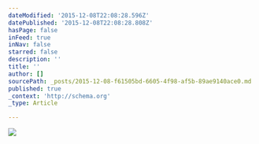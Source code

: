 ```yaml
---
dateModified: '2015-12-08T22:08:28.596Z'
datePublished: '2015-12-08T22:08:28.808Z'
hasPage: false
inFeed: true
inNav: false
starred: false
description: ''
title: ''
author: []
sourcePath: _posts/2015-12-08-f61505bd-6605-4f98-af5b-89ae9140ace0.md
published: true
_context: 'http://schema.org'
_type: Article

---
```

![](https://the-grid-user-content.s3-us-west-2.amazonaws.com/e55d44c4-f325-4a1b-99ef-955fb12581b4.jpg)